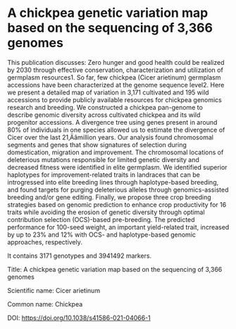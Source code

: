 # A chickpea genetic variation map based on the sequencing of 3,366 genomes

This publication discusses: Zero hunger and good health could be realized by 2030 through effective conservation, characterization and utilization of germplasm resources1. So far, few chickpea (Cicer arietinum) germplasm accessions have been characterized at the genome sequence level2. Here we present a detailed map of variation in 3,171 cultivated and 195 wild accessions to provide publicly available resources for chickpea genomics research and breeding. We constructed a chickpea pan-genome to describe genomic diversity across cultivated chickpea and its wild progenitor accessions. A divergence tree using genes present in around 80% of individuals in one species allowed us to estimate the divergence of Cicer over the last 21‚Äâmillion years. Our analysis found chromosomal segments and genes that show signatures of selection during domestication, migration and improvement. The chromosomal locations of deleterious mutations responsible for limited genetic diversity and decreased fitness were identified in elite germplasm. We identified superior haplotypes for improvement-related traits in landraces that can be introgressed into elite breeding lines through haplotype-based breeding, and found targets for purging deleterious alleles through genomics-assisted breeding and/or gene editing. Finally, we propose three crop breeding strategies based on genomic prediction to enhance crop productivity for 16 traits while avoiding the erosion of genetic diversity through optimal contribution selection (OCS)-based pre-breeding. The predicted performance for 100-seed weight, an important yield-related trait, increased by up to 23% and 12% with OCS- and haplotype-based genomic approaches, respectively.

It contains 3171 genotypes and 3941492 markers.

Title: A chickpea genetic variation map based on the sequencing of 3,366 genomes

Scientific name: Cicer arietinum

Common name: Chickpea

DOI: https://doi.org/10.1038/s41586-021-04066-1


